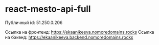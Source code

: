 # react-mesto-api-full

Публичный id: 51.250.0.206

Ссылка на фронтенд: https://ekaanikeeva.nomoredomains.rocks
Ссылка на бэкенд: https://ekaanikeeva.backend.nomoredomains.rocks
